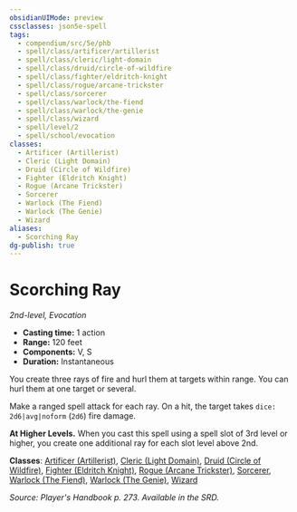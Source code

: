 ```yaml
---
obsidianUIMode: preview
cssclasses: json5e-spell
tags:
  - compendium/src/5e/phb
  - spell/class/artificer/artillerist
  - spell/class/cleric/light-domain
  - spell/class/druid/circle-of-wildfire
  - spell/class/fighter/eldritch-knight
  - spell/class/rogue/arcane-trickster
  - spell/class/sorcerer
  - spell/class/warlock/the-fiend
  - spell/class/warlock/the-genie
  - spell/class/wizard
  - spell/level/2
  - spell/school/evocation
classes:
  - Artificer (Artillerist)
  - Cleric (Light Domain)
  - Druid (Circle of Wildfire)
  - Fighter (Eldritch Knight)
  - Rogue (Arcane Trickster)
  - Sorcerer
  - Warlock (The Fiend)
  - Warlock (The Genie)
  - Wizard
aliases:
  - Scorching Ray
dg-publish: true
---
```

# Scorching Ray
*2nd-level, Evocation*  

- **Casting time:** 1 action
- **Range:** 120 feet
- **Components:** V, S
- **Duration:** Instantaneous

You create three rays of fire and hurl them at targets within range. You can hurl them at one target or several.

Make a ranged spell attack for each ray. On a hit, the target takes `dice: 2d6|avg|noform` (`2d6`) fire damage.

**At Higher Levels.** When you cast this spell using a spell slot of 3rd level or higher, you create one additional ray for each slot level above 2nd.

**Classes**: [Artificer (Artillerist)](/Admin/CLI/classes/artificer-artillerist-tce.md), [Cleric (Light Domain)](/Admin/CLI/classes/cleric-light-domain.md), [Druid (Circle of Wildfire)](/Admin/CLI/classes/druid-circle-of-wildfire-tce.md), [Fighter (Eldritch Knight)](/Admin/CLI/classes/fighter-eldritch-knight.md), [Rogue (Arcane Trickster)](/Admin/CLI/classes/rogue-arcane-trickster.md), [Sorcerer](/Admin/CLI/classes/sorcerer.md), [Warlock (The Fiend)](/Admin/CLI/classes/warlock-the-fiend.md), [Warlock (The Genie)](/Admin/CLI/classes/warlock-the-genie-tce.md), [Wizard](/Admin/CLI/classes/wizard.md)

*Source: Player's Handbook p. 273. Available in the SRD.*